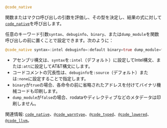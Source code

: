```julia
@code_native
```

関数またはマクロ呼び出しの引数を評価し、その型を決定し、結果の式に対して[`code_native`](@ref)を呼び出します。

任意のキーワード引数`syntax`、`debuginfo`、`binary`、または`dump_module`を関数呼び出しの前に置くことで設定できます。次のように：

```julia
@code_native syntax=:intel debuginfo=:default binary=true dump_module=false f(x)
```

  * アセンブリ構文は、`syntax`を`:intel`（デフォルト）に設定してIntel構文、または`:att`に設定してAT&T構文にします。
  * コードコメントの冗長性は、`debuginfo`を`:source`（デフォルト）または`:none`に設定することで指定します。
  * `binary`が`true`の場合、各命令の前に省略されたアドレスを付けてバイナリ機械コードも印刷します。
  * `dump_module`が`false`の場合、rodataやディレクティブなどのメタデータは印刷しません。

関連情報: [`code_native`](@ref)、[`@code_warntype`](@ref)、[`@code_typed`](@ref)、[`@code_lowered`](@ref)、[`@code_llvm`](@ref)。
